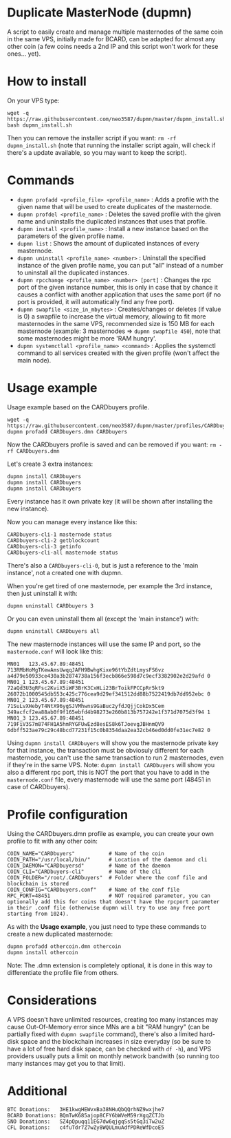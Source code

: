 # Duplicate MasterNode (dupmn)

A script to easily create and manage multiple masternodes of the same coin in the same VPS, initially made for BCARD, can be adapted for almost any other coin (a few coins needs a 2nd IP and this script won't work for these ones... yet).

# How to install

On your VPS type:
```
wget -q https://raw.githubusercontent.com/neo3587/dupmn/master/dupmn_install.sh
bash dupmn_install.sh
```
Then you can remove the installer script if you want: `rm -rf dupmn_install.sh` (note that running the installer script again, will check if there's a update available, so you may want to keep the script).

# Commands

- `dupmn profadd <profile_file> <profile_name>` : Adds a profile with the given name that will be used to create duplicates of the masternode.
- `dupmn profdel <profile_name>` : Deletes the saved profile with the given name and uninstalls the duplicated instances that uses that profile.
- `dupmn install <profile_name>` : Install a new instance based on the parameters of the given profile name.
- `dupmn list` : Shows the amount of duplicated instances of every masternode.
- `dupmn uninstall <profile_name> <number>` : Uninstall the specified instance of the given profile name, you can put "all" instead of a number to uninstall all the duplicated instances.
- `dupmn rpcchange <profile_name> <number> [port]` : Changes the rpc port of the given instance number, this is only in case that by chance it causes a conflict with another application that uses the same port (if no port is provided, it will automatically find any free port).
- `dupmn swapfile <size_in_mbytes>` : Creates/changes or deletes (if value is 0) a swapfile to increase the virtual memory, allowing to fit more masternodes in the same VPS, recommended size is 150 MB for each masternode (example: 3 masternodes => `dupmn swapfile 450`), note that some masternodes might be more 'RAM hungry'.
- `dupmn systemctlall <profile_name> <command>` : Applies the systemctl command to all services created with the given profile (won't affect the main node).

# Usage example

Usage example based on the CARDbuyers profile.
```
wget -q https://raw.githubusercontent.com/neo3587/dupmn/master/profiles/CARDbuyers.dmn
dupmn profadd CARDbuyers.dmn CARDbuyers
```
Now the CARDbuyers profile is saved and can be removed if you want: `rm -rf CARDbuyers.dmn`

Let's create 3 extra instances:
```
dupmn install CARDbuyers 
dupmn install CARDbuyers 
dupmn install CARDbuyers 
```
Every instance has it own private key (it will be shown after installing the new instance).

Now you can manage every instance like this:
```
CARDbuyers-cli-1 masternode status
CARDbuyers-cli-2 getblockcount
CARDbuyers-cli-3 getinfo
CARDbuyers-cli-all masternode status
```
There's also a `CARDbuyers-cli-0`, but is just a reference to the 'main instance', not a created one with dupmn.

When you're get tired of one masternode, per example the 3rd instance, then just uninstall it with:
```
dupmn uninstall CARDbuyers 3
```
Or you can even uninstall them all (except the 'main instance') with:
```
dupmn uninstall CARDbuyers all
```
The new masternode instances will use the same IP and port, so the `masternode.conf` will look like this:
```
MN01   123.45.67.89:48451 713RMbHoMgTKewAmsUwqqJAFH9BwhgKixe96tYbZdtLmysFS6vz a4d79e50933ce430a3b2874738a156f3ecb866e598d7c9ecf3382902e2d29afd 0
MN01_1 123.45.67.89:48451 72aQd3U3qRFsc2KviX5iWF3BrK3CxHLi23BrToikFPCCpRr5kt9 26072b1000545db553c425c776cea9d29ef341512dd88b7522419db7dd952ebc 0
MN01_2 123.45.67.89:48451 71SuLvXHebyT4NtX96ygSJVMhwns9GaBuc2yfdJQjjCokDx5Cem 349acfcf2ea88ab0f9f165ebfd4b98273e260b813b757242e1f371d7075d3f94 1
MN01_3 123.45.67.89:48451 719FiV3S7m874FH1A5hmRYGFUwEzd8esES8k6TJoevgJBHnmQV9 6dbff523ae79c29c48bcd77231f15c0b8354daa2ea32cb46ed0dd0fe31ec7e82 0
```
Using `dupmn install CARDbuyers` will show you the masternode private key for that instance, the transaction must be obviosuly different for each masternode, you can't use the same transaction to run 2 masternodes, even if they're in the same VPS.
Note: `dupmn install CARDbuyers` will show you also a different rpc port, this is NOT the port that you have to add in the `masternode.conf` file, every masternode will use the same port (48451 in case of CARDbuyers).

# Profile configuration

Using the CARDbuyers.dmn profile as example, you can create your own profile to fit with any other coin:
```
COIN_NAME="CARDbuyers"           # Name of the coin
COIN_PATH="/usr/local/bin/"      # Location of the daemon and cli
COIN_DAEMON="CARDbuyersd"        # Name of the daemon
COIN_CLI="CARDbuyers-cli"        # Name of the cli
COIN_FOLDER="/root/.CARDbuyers"  # Folder where the conf file and blockchain is stored
COIN_CONFIG="CARDbuyers.conf"    # Name of the conf file
RPC_PORT=48451                   # NOT required parameter, you can optionally add this for coins that doesn't have the rpcport parameter in their .conf file (otherwise dupmn will try to use any free port starting from 1024).
```
As with the <b>Usage example</b>, you just need to type these commands to create a new duplicated masternode:
```
dupmn profadd othercoin.dmn othercoin
dupmn install othercoin
```

Note: The .dmn extension is completely optional, it is done in this way to differentiate the profile file from others.

# Considerations

A VPS doesn't have unlimited resources, creating too many instances may cause Out-Of-Memory error since MNs are a bit "RAM hungry" (can be partially fixed with `dupmn swapfile` command), there's also a limited hard-disk space and the blockchain increases in size everyday (so be sure to have a lot of free hard disk space, can be checked with `df -h`), and VPS providers usually puts a limit on monthly network bandwith (so running too many instances may get you to that limit).

# Additional

```
BTC Donations:   3HE1kwgHEWvxBa38NHuQbQQrhNZ9wxjhe7
BCARD Donations: BQmTwK685ajop8CFY6bWVeM59rXgqZCTJb
SNO Donations:   SZ4pQpuqq11EG7dw6qjgqSs5tGq3iTw2uZ
CFL Donations:   c4fuTdr7Z7wZy8WQULmuAdfPDReWfDcoE5
```
